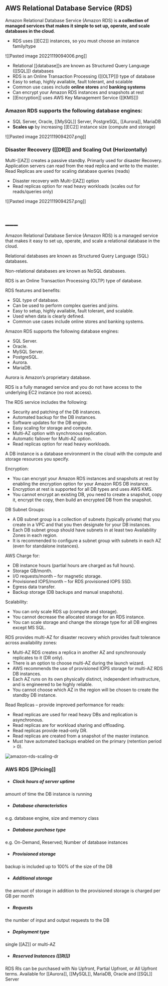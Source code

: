 ## AWS Relational Database Service (RDS) 

Amazon Relational Database Service (Amazon RDS) is **a collection of managed services that makes it simple to set up, operate, and scale databases in the cloud**.

-   RDS uses [[EC2]] instances, so you must choose an instance family/type

![[Pasted image 20221119094006.png]]

-   Relational [[database]]s are known as Structured Query Language ([[SQL]]) databases
-   RDS is an Online Transaction Processing ([[OLTP]]) type of database
-   Easy to setup, highly available, fault tolerant, and scalable
-   Common use cases include **online stores** and **banking systems**
-   Can encrypt your Amazon RDS instances and snapshots at rest
-   [[Encryption]] uses AWS Key Management Service ([[KMS]])

### Amazon RDS supports the following database engines:

-   SQL Server, Oracle, [[MySQL]] Server, PostgreSQL, [[Aurora]], MariaDB
-   **Scales up** by increasing [[EC2]] instance size (compute and storage)

![[Pasted image 20221119094207.png]]

### Disaster Recovery ([[DR]]) and Scaling Out (Horizontally)

Multi-[[AZ]] creates a passive standby. Primarly used for disaster Recovery. Application servers can read from the read replica and write to the master. Read Replicas are used for scaling database queries (reads)

-   Disaster recovery with Multi-[[AZ]] option
-   Read replicas option for read heavy workloads (scales out for reads/queries only)

![[Pasted image 20221119094257.png]]


# ___

Amazon Relational Database Service (Amazon RDS) is a managed service that makes it easy to set up, operate, and scale a relational database in the cloud.

Relational databases are known as Structured Query Language (SQL) databases.

Non-relational databases are known as NoSQL databases.

RDS is an Online Transaction Processing (OLTP) type of database.

RDS features and benefits:

-   SQL type of database.
-   Can be used to perform complex queries and joins.
-   Easy to setup, highly available, fault tolerant, and scalable.
-   Used when data is clearly defined.
-   Common use cases include online stores and banking systems.

Amazon RDS supports the following database engines:

-   SQL Server.
-   Oracle.
-   MySQL Server.
-   PostgreSQL.
-   Aurora.
-   MariaDB.

Aurora is Amazon’s proprietary database.

RDS is a fully managed service and you do not have access to the underlying EC2 instance (no root access).

The RDS service includes the following:

-   Security and patching of the DB instances.
-   Automated backup for the DB instances.
-   Software updates for the DB engine.
-   Easy scaling for storage and compute.
-   Multi-AZ option with synchronous replication.
-   Automatic failover for Multi-AZ option.
-   Read replicas option for read heavy workloads.

A DB instance is a database environment in the cloud with the compute and storage resources you specify.

Encryption:

-   You can encrypt your Amazon RDS instances and snapshots at rest by enabling the encryption option for your Amazon RDS DB instance.
-   Encryption at rest is supported for all DB types and uses AWS KMS.
-   You cannot encrypt an existing DB, you need to create a snapshot, copy it, encrypt the copy, then build an encrypted DB from the snapshot.

DB Subnet Groups:

-   A DB subnet group is a collection of subnets (typically private) that you create in a VPC and that you then designate for your DB instances.
-   Each DB subnet group should have subnets in at least two Availability Zones in each region.
-   It is recommended to configure a subnet group with subnets in each AZ (even for standalone instances).

AWS Charge for:

-   DB instance hours (partial hours are charged as full hours).
-   Storage GB/month.
-   I/O requests/month – for magnetic storage.
-   Provisioned IOPS/month – for RDS provisioned IOPS SSD.
-   Egress data transfer.
-   Backup storage (DB backups and manual snapshots).

Scalability:

-   You can only scale RDS up (compute and storage).
-   You cannot decrease the allocated storage for an RDS instance.
-   You can scale storage and change the storage type for all DB engines except MS SQL.

RDS provides multi-AZ for disaster recovery which provides fault tolerance across availability zones:

-   Multi-AZ RDS creates a replica in another AZ and synchronously replicates to it (DR only).
-   There is an option to choose multi-AZ during the launch wizard.
-   AWS recommends the use of provisioned IOPS storage for multi-AZ RDS DB instances.
-   Each AZ runs on its own physically distinct, independent infrastructure, and is engineered to be highly reliable.
-   You cannot choose which AZ in the region will be chosen to create the standby DB instance.

Read Replicas – provide improved performance for reads:

-   Read replicas are used for read heavy DBs and replication is asynchronous.
-   Read replicas are for workload sharing and offloading.
-   Read replicas provide read-only DR.
-   Read replicas are created from a snapshot of the master instance.
-   Must have automated backups enabled on the primary (retention period > 0).

![amazon-rds-scaling-dr](https://digitalcloud.training/wp-content/uploads/2022/02/amazon-rds-scaling-dr.png)

### AWS RDS [[Pricing]]

* ##### Clock hours of server uptime
amount of time the DB instance is running

* ##### Database characteristics
e.g. database engine, size and memory class

* ##### Database purchase type
e.g. On-Demand, Reserved;
Number of database instances

* ##### Provisioned storage
backup is included up to 100% of the size of the DB

* ##### Additional storage
the amount of storage in addition to the provisioned storage is charged per GB per month

* ##### Requests
the number of input and output requests to the DB

* ##### Deployment type
single [[AZ]] or multi-AZ

* ##### Reserved Instances ([[RI]])
RDS RIs can be purchased with No Upfront, Partial Upfront, or All Upfront terms. Available for [[Aurora]], [[MySQL]], MariaDB, Oracle and [[SQL]] Server